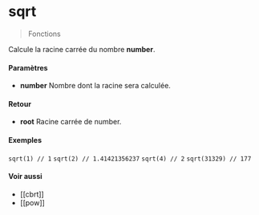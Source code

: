 # sqrt
> Fonctions

Calcule la racine carrée du nombre **number**.

#### Paramètres

- **number** Nombre dont la racine sera calculée.

#### Retour

- **root** Racine carrée de number.

#### Exemples

`sqrt(1) // 1`
`sqrt(2) // 1.41421356237`
`sqrt(4) // 2`
`sqrt(31329) // 177`

#### Voir aussi

- [[cbrt]]
- [[pow]]